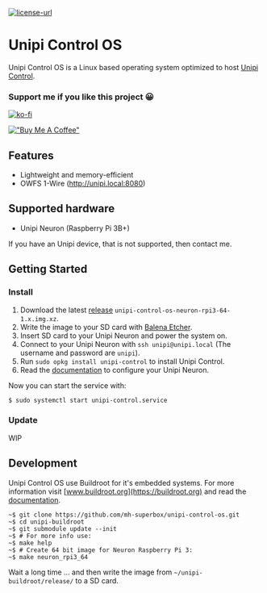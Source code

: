 [![license-url](https://img.shields.io/badge/license-Apache%202-yellowgreen)](https://opensource.org/license/apache-2-0/)

# Unipi Control OS

Unipi Control OS is a Linux based operating system optimized to host [Unipi Control](https://github.com/mh-superbox/unipi-control).

### Support me if you like this project 😀

[![ko-fi](https://ko-fi.com/img/githubbutton_sm.svg)](https://ko-fi.com/F2F0KXO6D)

[!["Buy Me A Coffee"](https://www.buymeacoffee.com/assets/img/custom_images/yellow_img.png)](https://www.buymeacoffee.com/superbox_dev)

## Features

- Lightweight and memory-efficient
- OWFS 1-Wire (http://unipi.local:8080)

## Supported hardware

- Unipi Neuron (Raspberry Pi 3B+)

If you have an Unipi device, that is not supported, then contact me.

## Getting Started

### Install

1. Download the latest [release](https://github.com/mh-superbox/unipi-control-os/releases) `unipi-control-os-neuron-rpi3-64-1.x.img.xz`.
2. Write the image to your SD card with [Balena Etcher](https://www.balena.io/etcher).
3. Insert SD card to your Unipi Neuron and power the system on.
4. Connect to your Unipi Neuron with `ssh unipi@unipi.local` (The username and password are `unipi`).
5. Run `sudo opkg install unipi-control` to install Unipi Control.
6. Read the [documentation](https://github.com/mh-superbox/unipi-control#configuration) to configure your Unipi Neuron.

Now you can start the service with:

```shell
$ sudo systemctl start unipi-control.service
```

### Update

WIP

## Development

Unipi Control OS use Buildroot for it's embedded systems. For more information visit [www.buildroot.org](https://buildroot.org) and read the [documentation](https://buildroot.org/downloads/manual/manual.html).

```shell
~$ git clone https://github.com/mh-superbox/unipi-control-os.git
~$ cd unipi-buildroot
~$ git submodule update --init
~$ # For more info use:
~$ make help
~$ # Create 64 bit image for Neuron Raspberry Pi 3:
~$ make neuron_rpi3_64
```

Wait a long time ... and then write the image from `~/unipi-buildroot/release/` to a SD card.
